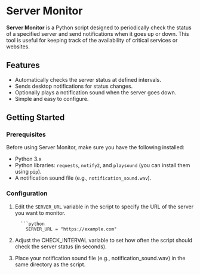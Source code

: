 # Server Monitor

**Server Monitor** is a Python script designed to periodically check the status of a specified server and send notifications when it goes up or down. This tool is useful for keeping track of the availability of critical services or websites.

## Features

- Automatically checks the server status at defined intervals.
- Sends desktop notifications for status changes.
- Optionally plays a notification sound when the server goes down.
- Simple and easy to configure.

## Getting Started

### Prerequisites

Before using Server Monitor, make sure you have the following installed:

- Python 3.x
- Python libraries: `requests`, `notify2`, and `playsound` (you can install them using `pip`).
- A notification sound file (e.g., `notification_sound.wav`).

### Configuration

1. Edit the `SERVER_URL` variable in the script to specify the URL of the server you want to monitor.

         ```python
           SERVER_URL = "https://example.com"
   
2. Adjust the CHECK_INTERVAL variable to set how often the script should check the server status (in seconds).
3. Place your notification sound file (e.g., notification_sound.wav) in the same directory as the script.
